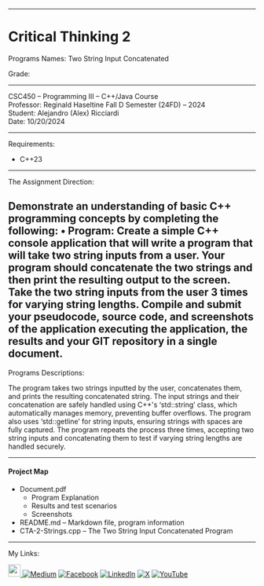 ﻿-----------------------------------------------------------------------------------------------------------------------------
# Critical Thinking 2  
Programs Names: Two String Input Concatenated  

Grade:  

-----------------------------------------------------------------------------------------------------------------------------

CSC450 – Programming III – C++/Java Course  
Professor: Reginald Haseltine
Fall D Semester (24FD) – 2024  
Student: Alejandro (Alex) Ricciardi  
Date: 10/20/2024   

-----------------------------------------------------------------------------------------------------------------------------

Requirements:  
- C++23  

-----------------------------------------------------------------------------------------------------------------------------

The Assignment Direction:    

Demonstrate an understanding of basic C++ programming concepts by completing the following:
•	Program: Create a simple C++ console application that will write a program that will take two string inputs from a user. Your program should concatenate the two strings and then print the resulting output to the screen. Take the two string inputs from the user 3 times for varying string lengths.
Compile and submit your pseudocode, source code, and screenshots of the application executing the application, the results and your GIT repository in a single document.
-----------------------------------------------------------------------------------------------------------------------------

Programs Descriptions:  

The program takes two strings inputted by the user, concatenates them, 
and prints the resulting concatenated string. 
The input strings and their concatenation are safely handled using C++'s ‘std::string’ class, 
which automatically manages memory, preventing buffer overflows.
The program also uses ‘std::getline’ for string inputs, ensuring strings with spaces are fully captured. 
The program repeats the process three times, accepting two string inputs and concatenating them 
to test if varying string lengths are handled securely.  

-----------------------------------------------------------------------------------------------------------------------------

#### Project Map
- Document.pdf  
	- Program Explanation 
	- Results and test scenarios   
	- Screenshots  
- README.md – Markdown file, program information   
- CTA-2-Strings.cpp – The Two String Input Concatenated Program  

-----------------------------------------------------------------------------------------------------------------------------

My Links:   

<span><a href="https://www.alexomegapy.com" target="_blank"><img width="25" height="25" src="https://github.com/user-attachments/assets/f8001645-cc85-4b99-beec-74482a83ac87"></span>    [![Medium](https://img.shields.io/badge/Medium-12100E?style=for-the-badge&logo=medium&logoColor=whit)](https://medium.com/@alex.omegapy)    [![Facebook](https://img.shields.io/badge/Facebook-%231877F2.svg?logo=Facebook&logoColor=white)](https://www.facebook.com/profile.php?id=100089638857137)    [![LinkedIn](https://img.shields.io/badge/LinkedIn-%230077B5.svg?logo=linkedin&logoColor=white)](https://linkedin.com/in/alex-ricciardi)    [![X](https://img.shields.io/badge/X-black.svg?logo=X&logoColor=white)](https://x.com/AlexOmegapy)    [![YouTube](https://img.shields.io/badge/YouTube-%23FF0000.svg?logo=YouTube&logoColor=white)](https://www.youtube.com/channel/UC4rMaQ7sqywMZkfS1xGh2AA) 


